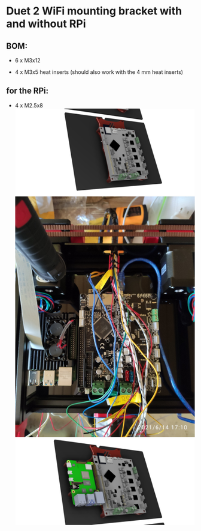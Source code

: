 # Duet 2 WiFi mounting bracket with and without RPi

## BOM:

- 6 x M3x12

- 4 x M3x5 heat inserts (should also work with the 4 mm heat inserts)

## for the RPi: 

- 4 x M2.5x8
![No_RPi](Voron_V0_Duet_2_Wifi_Bracket_v14.png)
![Main View](Duet2WifiMountingBracket.jpg)
![With_RPi](Voron_V0_Duet_2_Wifi_Bracket_with_RPi_v14.png)
